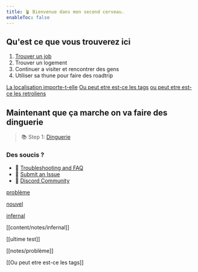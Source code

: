 ```yaml
---
title: 🪴 Bienvenue dans mon second cerveau.
enableToc: false
---
```


## Qu'est ce que vous trouverez ici 
1. [Trouver un job](content/Test/Trouver%20un%20job.md) 
2. Trouver un logement
3. Continuer a visiter et rencontrer des gens
4. Utiliser sa thune pour faire des roadtrip

[La localisation importe-t-elle](content/notes/La%20localisation%20importe-t-elle.md)
[Ou peut etre est-ce les tags](content/notes/Ou%20peut%20etre%20est-ce%20les%20tags.md)
[ou peut etre est-ce les retroliens](content/notes/ou%20peut%20etre%20est-ce%20les%20retroliens.md)



## Maintenant que ça marche on va faire des dinguerie
> 📚 Step 1:  [Dinguerie](content/Test/Dinguerie.md)



### Des soucis ?
- 🚧 [Troubleshooting and FAQ](notes/troubleshooting.md)
- 🐛 [Submit an Issue](https://github.com/jackyzha0/quartz/issues)
- 👀 [Discord Community](https://discord.gg/cRFFHYye7t)


[problème](content/notes/problème.md)

[nouvel](content/notes/nouvel.md)

[infernal](content/notes/infernal.md)

[[content/notes/infernal]]

[[ultime test]]

[[notes/problème]]

[[Ou peut etre est-ce les tags]]